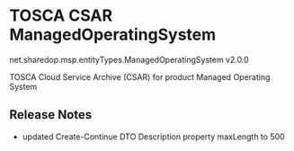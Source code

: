 # TOSCA CSAR ManagedOperatingSystem

net.sharedop.msp.entityTypes.ManagedOperatingSystem v2.0.0

TOSCA Cloud Service Archive (CSAR) for product Managed Operating System

## Release Notes

* updated Create-Continue DTO Description property maxLength to 500
